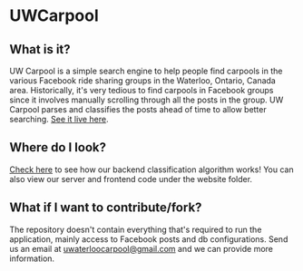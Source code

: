 # UWCarpool

## What is it?

UW Carpool is a simple search engine to help people find carpools in the various Facebook ride sharing groups in the Waterloo, Ontario, Canada area.  Historically, it's very tedious to find carpools in Facebook groups since it involves manually scrolling through all the posts in the group. UW Carpool parses and classifies the posts ahead of time to allow better searching. [See it live here](https://uwcarpool.com).



## Where do I look?

[Check here](./classify/readme.ipynb) to see how our backend classification algorithm works! You can also view our server and frontend code under the website folder.



## What if I want to contribute/fork?

The repository doesn't contain everything that's required to run the application, mainly access to Facebook posts and db configurations. Send us an email at uwaterloocarpool@gmail.com and we can provide more information.
